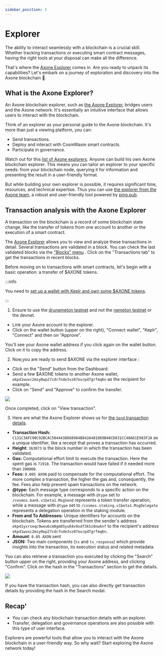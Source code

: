 ```yaml
---
sidebar_position: 3
---
```


# Explorer

The ability to interact seamlessly with a blockchain is a crucial skill. Whether tracking transactions or executing smart contract messages, having the right tools at your disposal can make all the difference.

That's where the [Axone Explorer](https://explore.okp4.network/OKP4%20Drunemeton%20testnet) comes in. Are you ready to unpack its capabilities? Let's embark on a journey of exploration and discovery into the Axone blockchain **🚀**.

## What is the Axone Explorer?

An Axone blockchain explorer, such as [the Axone Explorer](https://explore.okp4.network/OKP4%20Drunemeton%20testnet), bridges users and the Axone network. It's essentially an intuitive interface that allows users to interact with the blockchain.

Think of an explorer as your personal guide to the Axone blockchain. It's more than just a viewing platform, you can:

- Send transactions.
- Deploy and interact with CosmWasm smart contracts.
- Participate in governance.

Watch out for this [list of Axone explorers](https://github.com/okp4/awesome#-block-explorers). Anyone can build his own Axone blockchain explorer. This means you can tailor an explorer to your specific needs: from your blockchain node, querying it for information and presenting the result in a user-friendly format.

But while building your own explorer is possible, it requires significant time, resources, and technical expertise. Thus you can use [the explorer from the Axone team](https://github.com/okp4/ping-explorer), a robust and user-friendly tool powered by [ping.pub](https://ping.pub/).

## Transaction analysis with the Axone Explorer

A transaction on the blockchain is a record of some blockchain state change, like the transfer of tokens from one account to another or the execution of a smart contract.

The [Axone Explorer](https://explore.okp4.network/OKP4%20Drunemeton%20testnet) allows you to view and analyze these transactions in detail.
Several transactions are validated in a block. You can check the last validated blocks via the ["Blocks" menu](https://explore.okp4.network/OKP4%20Drunemeton%20testnet/block) . Click on the "Transactions tab" to get the transactions in recent blocks.

Before moving on to transactions with smart contracts, let's begin with a basic operation: a transfer of $AXONE tokens.

:::info

You need to [set up a wallet with Keplr and own some $AXONE tokens](https://docs.okp4.network/tutorials/keplr-1).

:::

1. Ensure to use the [drunemeton testnet](https://explore.okp4.network/OKP4%20Drunemeton%20testnet) and not the [nemeton testnet](https://explore.okp4.network/OKP4%20devnet) or the devnet.

- Link your Axone account to the explorer.
- Click on the wallet button (upper on the right), "Connect wallet", "Keplr", "Connect" and then on "Approve".

You'll see your Axone wallet address if you click again on the wallet button. Click on it to copy the address.

2. Now,you are ready to send $AXONE via the explorer interface :

- Click on the "Send" button from the Dashboard.
- Send a few $AXONE tokens to another Axone wallet, `okp41wuxc2mzy0wp27cdcfnde3vz07eurpd7grfmq6n` as the recipient for example.
- Click on "Send" and "Approve" to confirm the transfer.

<div style={{ display: "flex", justifyContent: "center" }}><img src="/img/content/tutorials/explorermaj-1.webp"></img></div>

Once completed, click on "View transaction".

3. Here are what the Axone Explorer shows us for [the `Send` transaction details](https://explore.okp4.network/OKP4%20Drunemeton%20testnet/tx/C131C3AFC90C92BCAC5044438D68984B842A481869B40CD831CC40AD1E983F2A).

- **Transaction Hash:** `C131C3AFC90C92BCAC5044438D68984B842A481869B40CD831CC40AD1E983F2A` as a unique identifier, like a receipt that proves a transaction has occurred.
- **Height**: `363073` is the block number in which the transaction has been validated.
- **Gas:** Computational effort limit to execute the transaction. Here the spent gas is `71918`. The transaction would have failed if it needed more than `200000`.
- **Fees:** `0.005 AXON` paid to compensate for the computational effort. The more complex a transaction, the higher the gas and, consequently, the fee. Fees also help prevent spam transactions on the network.
- **@type:** Each message type corresponds to a specific action on the blockchain. For example, a message with `@type` set to `/cosmos.bank.v1beta1.MsgSend` represents a token transfer operation, while a message with `@type` set to `/cosmos.staking.v1beta1.MsgDelegate` represents a delegation operation in the staking module.
- **From and To Addresses:** Unique identifiers for accounts on the blockchain. Tokens are transferred from the sender's address `okp41yxrseqc9weu6cm0gm85yu64x9xdf3k5z8nwknf` to the recipient's address `okp41wuxc2mzy0wp27cdcfnde3vz07eurpd7grfmq6n`.
- **Amount**: `0.05 AXON` sent
- **JSON:** Two main components (`tx` and `tx_response`) which provide insights into the transaction, its execution status and related metadata.

You can also retrieve a transaction you executed by clicking the "Search" button upper on the right, providing your Axone address, and clicking "Confirm". Click on the hash in the "Transactions" section to get the details.

<div style={{ display: "flex", justifyContent: "center" }}><img src="/img/content/tutorials/explorer-2.webp"></img></div>

If you have the transaction hash, you can also directly get transaction details by providing the hash in the Search modal.

## Recap'

- You can check any blockchain transaction details with an explorer.
- Transfer, delegation and governance operations are also possible with this type of user interface.

Explorers are powerful tools that allow you to interact with the Axone blockchain in a user-friendly way. So why wait? Start exploring the Axone network today!

